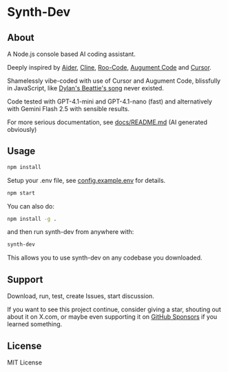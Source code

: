# Synth-Dev

## About

A Node.js console based AI coding assistant.

Deeply inspired by [Aider](https://github.com/Aider-AI/aider), [Cline](https://github.com/cline/cline), [Roo-Code](https://github.com/RooCodeInc/Roo-Code), [Augument Code](https://www.augmentcode.com/) and [Cursor](https://www.cursor.com/).

Shamelessly vibe-coded with use of Cursor and Augument Code, blissfully in JavaScript, like [Dylan's Beattie's song](https://www.youtube.com/watch?v=jxi0ETwDvws&t=250s) never existed.

Code tested with GPT-4.1-mini and GPT-4.1-nano (fast) and alternatively with Gemini Flash 2.5 with sensible results.

For more serious documentation, see [docs/README.md](docs/README.md) (AI generated obviously)

## Usage

```bash
npm install
```

Setup your .env file, see [config.example.env](config.example.env) for details.

```bash
npm start
```

You can also do:

```bash
npm install -g .
```

and then run synth-dev from anywhere with:

```bash
synth-dev
```

This allows you to use synth-dev on any codebase you downloaded.

## Support

Download, run, test, create Issues, start discussion.

If you want to see this project continue, consider giving a star, shouting out about it on X.com,
or maybe even supporting it on [GitHub Sponsors](https://github.com/sponsors/adamskrodzki) if you learned something.

## License

MIT License
